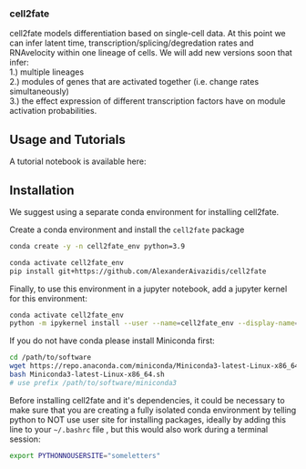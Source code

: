 ### cell2fate

cell2fate models differentiation based on single-cell data. At this point we can infer latent time, transcription/splicing/degredation rates and RNAvelocity within one lineage of cells. We will add new versions soon that infer: \
1.) multiple lineages \
2.) modules of genes that are activated together (i.e. change rates simultaneously) \
3.) the effect expression of different transcription factors have on module activation probabilities.

## Usage and Tutorials

A tutorial notebook is available here:

## Installation

We suggest using a separate conda environment for installing cell2fate.

Create a conda environment and install the `cell2fate` package

```bash
conda create -y -n cell2fate_env python=3.9

conda activate cell2fate_env
pip install git+https://github.com/AlexanderAivazidis/cell2fate
```

Finally, to use this environment in a jupyter notebook, add a jupyter kernel for this environment:

```bash
conda activate cell2fate_env
python -m ipykernel install --user --name=cell2fate_env --display-name='Environment (cell2fate_env)'
```

If you do not have conda please install Miniconda first:

```bash
cd /path/to/software
wget https://repo.anaconda.com/miniconda/Miniconda3-latest-Linux-x86_64.sh
bash Miniconda3-latest-Linux-x86_64.sh
# use prefix /path/to/software/miniconda3
```

Before installing cell2fate and it's dependencies, it could be necessary to make sure that you are creating a fully isolated conda environment by telling python to NOT use user site for installing packages, ideally by adding this line to your `~/.bashrc` file , but this would also work during a terminal session:

```bash
export PYTHONNOUSERSITE="someletters"
```
